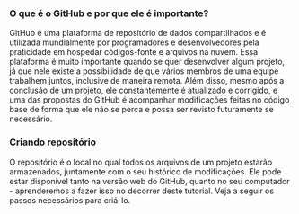 ### O que é o GitHub e por que ele é importante?
  GitHub é uma plataforma de repositório de dados compartilhados e é utilizada mundialmente por programadores e desenvolvedores pela praticidade em hospedar códigos-fonte e arquivos na nuvem. Essa plataforma é muito importante quando se quer desenvolver algum projeto, já que nele existe a possibilidade de que vários membros de uma equipe trabalhem juntos, inclusive de maneira remota. Além disso, mesmo após a conclusão de um projeto, ele constantemente é atualizado e corrigido, e uma das propostas do GitHub é acompanhar modificações feitas no código base de forma que ele não se perca e possa ser revisto futuramente se necessário.
  
### Criando repositório
O repositório é o local no qual todos os arquivos de um projeto estarão armazenados, juntamente com o seu histórico de modificações. Ele pode estar disponível tanto na versão web do GitHub, quanto no seu computador - aprenderemos a fazer isso no decorrer deste tutorial. Veja a seguir os passos necessários para criá-lo.
